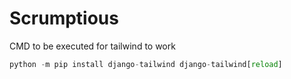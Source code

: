 # Scrumptious

CMD to be executed for tailwind to work

```python
python -m pip install django-tailwind django-tailwind[reload]
```